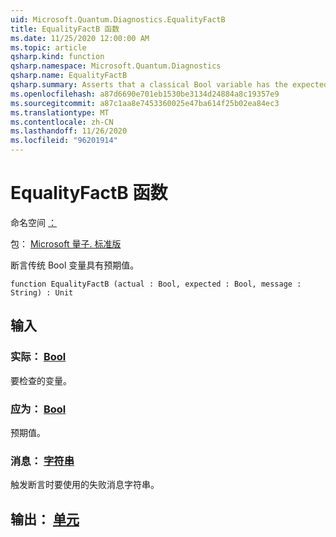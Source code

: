 ```yaml
---
uid: Microsoft.Quantum.Diagnostics.EqualityFactB
title: EqualityFactB 函数
ms.date: 11/25/2020 12:00:00 AM
ms.topic: article
qsharp.kind: function
qsharp.namespace: Microsoft.Quantum.Diagnostics
qsharp.name: EqualityFactB
qsharp.summary: Asserts that a classical Bool variable has the expected value.
ms.openlocfilehash: a87d6690e701eb1530be3134d24884a8c19357e9
ms.sourcegitcommit: a87c1aa8e7453360025e47ba614f25b02ea84ec3
ms.translationtype: MT
ms.contentlocale: zh-CN
ms.lasthandoff: 11/26/2020
ms.locfileid: "96201914"
---
```

# <a name="equalityfactb-function"></a>EqualityFactB 函数

命名空间 [：](xref:Microsoft.Quantum.Diagnostics)

包： [Microsoft 量子. 标准版](https://nuget.org/packages/Microsoft.Quantum.Standard)


断言传统 Bool 变量具有预期值。

```qsharp
function EqualityFactB (actual : Bool, expected : Bool, message : String) : Unit
```


## <a name="input"></a>输入

### <a name="actual--bool"></a>实际： [Bool](xref:microsoft.quantum.lang-ref.bool)

要检查的变量。


### <a name="expected--bool"></a>应为： [Bool](xref:microsoft.quantum.lang-ref.bool)

预期值。


### <a name="message--string"></a>消息： [字符串](xref:microsoft.quantum.lang-ref.string)

触发断言时要使用的失败消息字符串。



## <a name="output--unit"></a>输出： [单元](xref:microsoft.quantum.lang-ref.unit)

